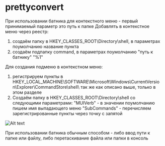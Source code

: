 # prettyconvert

При использовании батника для контекстного меню - первый принимаемый параметр это путь к папке
Добавлять в контекстное меню через реестр:
1. создаём папку в HKEY_CLASSES_ROOT\Directory\shell, в параметрах поумолчанию название пункта
2. создаём подпапку command, в параметрах поумолчанию "путь к батнику" "%1"

Для создания подменю в контекстном меню:
1. регистрируем пункты в HKEY_LOCAL_MACHINE\SOFTWARE\Microsoft\Windows\CurrentVersion\Explorer\CommandStore\shell\ так же как описано выше, только в этом разделе
2. Создаём папку в HKEY_CLASSES_ROOT\Directory\shell со следующими параметрами:
    "MUIVerb" - в значении поумолчанию пишем имя выпадающего меню
    "SubCommands" - перечисляем зарегистрированные пункты через точку с запятой
    
![Alt text](https://i.imgur.com/vEkKVLH.png "Optional title")    

При использовании батника обычным способом - либо ввод пути к папке или файлу, либо перетаскивание файла или папки в консоль
